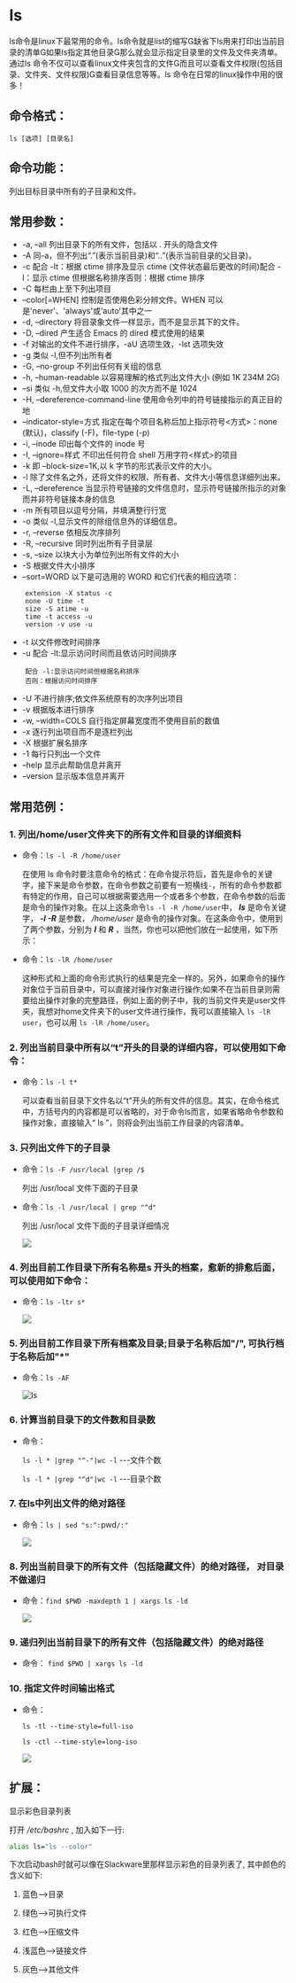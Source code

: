 # ls

ls命令是linux下最常用的命令。ls命令就是list的缩写缺省下ls用来打印出当前目录的清单如果ls指定其他目录那么就会显示指定目录里的文件及文件夹清单。 通过ls 命令不仅可以查看linux文件夹包含的文件而且可以查看文件权限(包括目录、文件夹、文件权限)查看目录信息等等。ls 命令在日常的linux操作中用的很多！

## 命令格式：

`ls [选项] [目录名]`

## 命令功能：

列出目标目录中所有的子目录和文件。

## 常用参数：

- -a, –all 列出目录下的所有文件，包括以 . 开头的隐含文件
- -A 同-a，但不列出“.”(表示当前目录)和“..”(表示当前目录的父目录)。
- -c  配合 -lt：根据 ctime 排序及显示 ctime (文件状态最后更改的时间)配合 -l：显示 ctime 但根据名称排序否则：根据 ctime 排序
- -C 每栏由上至下列出项目
- –color[=WHEN] 控制是否使用色彩分辨文件。WHEN 可以是'never'、'always'或'auto'其中之一
- -d, –directory 将目录象文件一样显示，而不是显示其下的文件。
- -D, –dired 产生适合 Emacs 的 dired 模式使用的结果
- -f 对输出的文件不进行排序，-aU 选项生效，-lst 选项失效
- -g 类似 -l,但不列出所有者
- -G, –no-group 不列出任何有关组的信息
- -h, –human-readable 以容易理解的格式列出文件大小 (例如 1K 234M 2G)
- –si 类似 -h,但文件大小取 1000 的次方而不是 1024
- -H, –dereference-command-line 使用命令列中的符号链接指示的真正目的地
- –indicator-style=方式 指定在每个项目名称后加上指示符号<方式>：none (默认)，classify (-F)，file-type (-p)
- -i, –inode 印出每个文件的 inode 号
- -I, –ignore=样式 不印出任何符合 shell 万用字符<样式>的项目
- -k 即 –block-size=1K,以 k 字节的形式表示文件的大小。
- -l 除了文件名之外，还将文件的权限、所有者、文件大小等信息详细列出来。
- -L, –dereference 当显示符号链接的文件信息时，显示符号链接所指示的对象而并非符号链接本身的信息
- -m 所有项目以逗号分隔，并填满整行行宽
- -o 类似 -l,显示文件的除组信息外的详细信息。
- -r, –reverse 依相反次序排列
- -R, –recursive 同时列出所有子目录层
- -s, –size 以块大小为单位列出所有文件的大小
- -S 根据文件大小排序
- –sort=WORD 以下是可选用的 WORD 和它们代表的相应选项：
```
    extension -X status -c
    none -U time -t
    size -S atime -u
    time -t access -u
    version -v use -u
```
- -t 以文件修改时间排序
- -u 配合 -lt:显示访问时间而且依访问时间排序
```
    配合 -l:显示访问时间但根据名称排序
    否则：根据访问时间排序
```
- -U 不进行排序;依文件系统原有的次序列出项目
- -v 根据版本进行排序
- -w, –width=COLS 自行指定屏幕宽度而不使用目前的数值
- -x 逐行列出项目而不是逐栏列出
- -X 根据扩展名排序
- -1 每行只列出一个文件
- –help 显示此帮助信息并离开
- –version 显示版本信息并离开

## 常用范例：

### 1. 列出/home/user文件夹下的所有文件和目录的详细资料

- 命令：`ls -l -R /home/user`

    在使用 ls 命令时要注意命令的格式：在命令提示符后，首先是命令的关键字，接下来是命令参数，在命令参数之前要有一短横线`-`，所有的命令参数都有特定的作用，自己可以根据需要选用一个或者多个参数，在命令参数的后面是命令的操作对象。在以上这条命令`ls -l -R /home/user`中， ***ls*** 是命令关键字， ***-l -R*** 是参数， */home/user* 是命令的操作对象。在这条命令中，使用到了两个参数，分别为 ***l*** 和 ***R*** ，当然，你也可以把他们放在一起使用，如下所示：

- 命令：`ls -lR /home/user`

    这种形式和上面的命令形式执行的结果是完全一样的。另外，如果命令的操作对象位于当前目录中，可以直接对操作对象进行操作;如果不在当前目录则需要给出操作对象的完整路径，例如上面的例子中，我的当前文件夹是user文件夹，我想对home文件夹下的user文件进行操作，我可以直接输入 `ls -lR user`，也可以用 `ls -lR /home/user`。 

### 2. 列出当前目录中所有以“t”开头的目录的详细内容，可以使用如下命令：

- 命令：`ls -l t* `  

    可以查看当前目录下文件名以“t”开头的所有文件的信息。其实，在命令格式中，方括号内的内容都是可以省略的，对于命令ls而言，如果省略命令参数和操作对象，直接输入“ ls ”，则将会列出当前工作目录的内容清单。

### 3. 只列出文件下的子目录

- 命令：`ls -F /usr/local |grep /$ ` 

    列出 /usr/local 文件下面的子目录

- 命令：`ls -l /usr/local | grep "^d"`

    列出 /usr/local 文件下面的子目录详细情况

    ![](../img/ls-001.jpg)

### 4. 列出目前工作目录下所有名称是s 开头的档案，愈新的排愈后面，可以使用如下命令：

- 命令：`ls -ltr s*`

    ![](../img/ls-002.jpg)

### 5. 列出目前工作目录下所有档案及目录;目录于名称后加"/", 可执行档于名称后加"*" 

- 命令：`ls -AF`

    ![ls](../img/ls-003.jpg)

### 6. 计算当前目录下的文件数和目录数

- 命令：

    `ls -l * |grep "^-"|wc -l`    ---文件个数

    `ls -l * |grep "^d"|wc -l`    ---目录个数

### 7. 在ls中列出文件的绝对路径

- 命令：`ls | sed "s:^:`pwd`/:"`

    ![](../img/ls-004.jpg)

### 8. 列出当前目录下的所有文件（包括隐藏文件）的绝对路径， 对目录不做递归

- 命令：`find $PWD -maxdepth 1 | xargs ls -ld`

    ![](../img/ls-005.jpg)

### 9. 递归列出当前目录下的所有文件（包括隐藏文件）的绝对路径

- 命令： `find $PWD | xargs ls -ld`

### 10. 指定文件时间输出格式

- 命令：

    `ls -tl --time-style=full-iso`

    `ls -ctl --time-style=long-iso`

    ![](../img/ls-006.jpg)

## 扩展：

显示彩色目录列表

打开 */etc/bashrc* , 加入如下一行:

```sh
alias ls="ls --color"
```

下次启动bash时就可以像在Slackware里那样显示彩色的目录列表了, 其中颜色的含义如下:

1. 蓝色-->目录

2. 绿色-->可执行文件

3. 红色-->压缩文件

4. 浅蓝色-->链接文件

5. 灰色-->其他文件